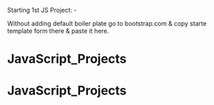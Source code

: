 Starting 1st JS Project: -

Without adding default boiler plate go to bootstrap.com & copy starte template form there & paste it here.
# JavaScript_Projects
# JavaScript_Projects
